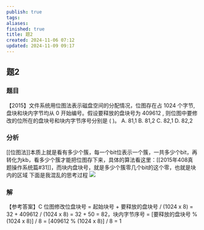 ```yaml
---
publish: true
tags: 
aliases: 
finished: true
title: 题2
created: 2024-11-06 07:12
updated: 2024-11-09 09:17
---
```

## 题2
### 题目
【2015】文件系统用位图法表示磁盘空间的分配情况，位图存在占 1024 个字节, 盘块和块内字节均从 0 开始编号。假设要释放的盘块号为 409612 , 则位图中要修改的位所在的盘块号和块内字节序号分别是 ( )。 
A. 81,1 B. 81,2 C. 82,1 D. 82,2
### 分析
[[位图法]]本质上就是看有多少个簇，每一个bit位表示一个簇，一共多少个bit，再转化为kb，看多少个簇才能把位图存下来，具体的算法看这里：[[2015年408真题操作系统篇#31]]，而块内盘块号，就是多少个簇零几个bit的这个零，也就是块内的区域
下面是我混乱的思考过程
![](https://img.hwenyi.live/202411091711537.webp)
### 解
【参考答案】C
位图修改位盘块号 = 起始块号 + 要释放的盘块号 / (1024 x 8) = 32 + 409612 / (1024 x 8) = 32 + 50 = 82，块内字节序号 = [要释放的盘块号 % (1024 x 8)] / 8 = [409612 % (1024 x 8)] / 8 = 1